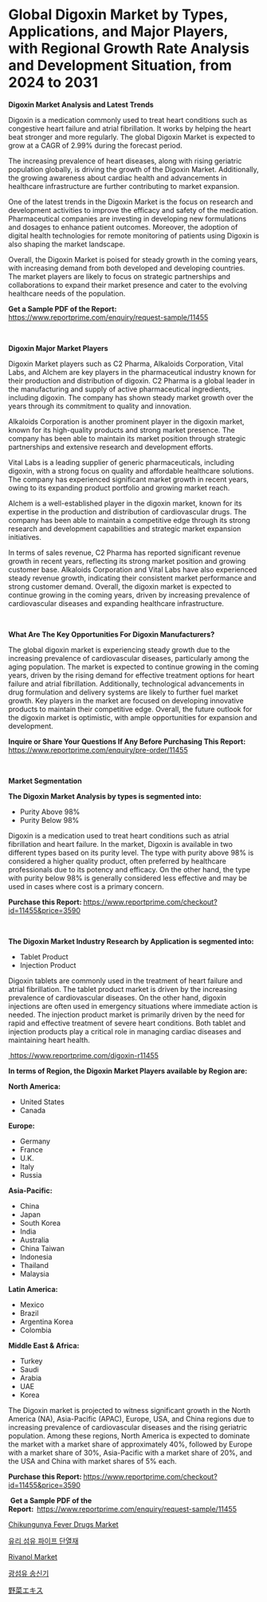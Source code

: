 <p><h1>Global Digoxin Market by Types, Applications, and Major Players, with Regional Growth Rate Analysis and Development Situation, from 2024 to 2031</h1></p><p><strong>Digoxin Market Analysis and Latest Trends</strong></p>
<p><p>Digoxin is a medication commonly used to treat heart conditions such as congestive heart failure and atrial fibrillation. It works by helping the heart beat stronger and more regularly. The global Digoxin Market is expected to grow at a CAGR of 2.99% during the forecast period. </p><p>The increasing prevalence of heart diseases, along with rising geriatric population globally, is driving the growth of the Digoxin Market. Additionally, the growing awareness about cardiac health and advancements in healthcare infrastructure are further contributing to market expansion.</p><p>One of the latest trends in the Digoxin Market is the focus on research and development activities to improve the efficacy and safety of the medication. Pharmaceutical companies are investing in developing new formulations and dosages to enhance patient outcomes. Moreover, the adoption of digital health technologies for remote monitoring of patients using Digoxin is also shaping the market landscape.</p><p>Overall, the Digoxin Market is poised for steady growth in the coming years, with increasing demand from both developed and developing countries. The market players are likely to focus on strategic partnerships and collaborations to expand their market presence and cater to the evolving healthcare needs of the population.</p></p>
<p><strong>Get a Sample PDF of the Report:&nbsp;</strong> <a href="https://www.reportprime.com/enquiry/request-sample/11455">https://www.reportprime.com/enquiry/request-sample/11455</a></p>
<p>&nbsp;</p>
<p><strong>Digoxin Major Market Players</strong></p>
<p><p>Digoxin Market players such as C2 Pharma, Alkaloids Corporation, Vital Labs, and Alchem are key players in the pharmaceutical industry known for their production and distribution of digoxin. C2 Pharma is a global leader in the manufacturing and supply of active pharmaceutical ingredients, including digoxin. The company has shown steady market growth over the years through its commitment to quality and innovation.</p><p>Alkaloids Corporation is another prominent player in the digoxin market, known for its high-quality products and strong market presence. The company has been able to maintain its market position through strategic partnerships and extensive research and development efforts.</p><p>Vital Labs is a leading supplier of generic pharmaceuticals, including digoxin, with a strong focus on quality and affordable healthcare solutions. The company has experienced significant market growth in recent years, owing to its expanding product portfolio and growing market reach.</p><p>Alchem is a well-established player in the digoxin market, known for its expertise in the production and distribution of cardiovascular drugs. The company has been able to maintain a competitive edge through its strong research and development capabilities and strategic market expansion initiatives.</p><p>In terms of sales revenue, C2 Pharma has reported significant revenue growth in recent years, reflecting its strong market position and growing customer base. Alkaloids Corporation and Vital Labs have also experienced steady revenue growth, indicating their consistent market performance and strong customer demand. Overall, the digoxin market is expected to continue growing in the coming years, driven by increasing prevalence of cardiovascular diseases and expanding healthcare infrastructure.</p></p>
<p>&nbsp;</p>
<p><strong>What Are The Key Opportunities For Digoxin Manufacturers?</strong></p>
<p><p>The global digoxin market is experiencing steady growth due to the increasing prevalence of cardiovascular diseases, particularly among the aging population. The market is expected to continue growing in the coming years, driven by the rising demand for effective treatment options for heart failure and atrial fibrillation. Additionally, technological advancements in drug formulation and delivery systems are likely to further fuel market growth. Key players in the market are focused on developing innovative products to maintain their competitive edge. Overall, the future outlook for the digoxin market is optimistic, with ample opportunities for expansion and development.</p></p>
<p><strong>Inquire or Share Your Questions If Any Before Purchasing This Report:</strong> <a href="https://www.reportprime.com/enquiry/pre-order/11455">https://www.reportprime.com/enquiry/pre-order/11455</a></p>
<p>&nbsp;</p>
<p><strong>Market Segmentation</strong></p>
<p><strong>The Digoxin Market Analysis by types is segmented into:</strong></p>
<p><ul><li>Purity Above 98%</li><li>Purity Below 98%</li></ul></p>
<p><p>Digoxin is a medication used to treat heart conditions such as atrial fibrillation and heart failure. In the market, Digoxin is available in two different types based on its purity level. The type with purity above 98% is considered a higher quality product, often preferred by healthcare professionals due to its potency and efficacy. On the other hand, the type with purity below 98% is generally considered less effective and may be used in cases where cost is a primary concern.</p></p>
<p><strong>Purchase this Report:&nbsp;</strong><a href="https://www.reportprime.com/checkout?id=11455&price=3590">https://www.reportprime.com/checkout?id=11455&price=3590</a></p>
<p>&nbsp;</p>
<p><strong>The Digoxin Market Industry Research by Application is segmented into:</strong></p>
<p><ul><li>Tablet Product</li><li>Injection Product</li></ul></p>
<p><p>Digoxin tablets are commonly used in the treatment of heart failure and atrial fibrillation. The tablet product market is driven by the increasing prevalence of cardiovascular diseases. On the other hand, digoxin injections are often used in emergency situations where immediate action is needed. The injection product market is primarily driven by the need for rapid and effective treatment of severe heart conditions. Both tablet and injection products play a critical role in managing cardiac diseases and maintaining heart health.</p></p>
<p><a href="https://www.reportprime.com/digoxin-r11455">&nbsp;https://www.reportprime.com/digoxin-r11455</a></p>
<p><strong>In terms of Region, the Digoxin Market Players available by Region are:</strong></p>
<p>
    <p> <strong> North America: </strong>
        <ul>
            <li>United States</li>
            <li>Canada</li>
        </ul>
        </p> 
    <p> <strong> Europe: </strong>
        <ul>
            <li>Germany</li>
            <li>France</li>
            <li>U.K.</li>
            <li>Italy</li>
            <li>Russia</li>
        </ul>
        </p> 
    <p> <strong> Asia-Pacific: </strong>
        <ul>
            <li>China</li>
            <li>Japan</li>
            <li>South Korea</li>
            <li>India</li>
            <li>Australia</li>
            <li>China Taiwan</li>
            <li>Indonesia</li>
            <li>Thailand</li>
            <li>Malaysia</li>
        </ul>
        </p> 
    <p> <strong> Latin America: </strong>
        <ul>
            <li>Mexico</li>
            <li>Brazil</li>
            <li>Argentina Korea</li>
            <li>Colombia</li>
        </ul>
        </p> 
    <p> <strong> Middle East & Africa: </strong>
        <ul>
            <li>Turkey</li>
            <li>Saudi</li>
            <li>Arabia</li>
            <li>UAE</li>
            <li>Korea</li>
        </ul>
    </p>
    </p>
<p><p>The Digoxin market is projected to witness significant growth in the North America (NA), Asia-Pacific (APAC), Europe, USA, and China regions due to increasing prevalence of cardiovascular diseases and the rising geriatric population. Among these regions, North America is expected to dominate the market with a market share of approximately 40%, followed by Europe with a market share of 30%, Asia-Pacific with a market share of 20%, and the USA and China with market shares of 5% each.</p></p>
<p><strong>Purchase this Report: </strong><a href="https://www.reportprime.com/checkout?id=11455&price=3590">https://www.reportprime.com/checkout?id=11455&price=3590</a></p>
<p>&nbsp;<strong>Get a Sample PDF of the Report:&nbsp;&nbsp;</strong><a href="https://www.reportprime.com/enquiry/request-sample/11455">https://www.reportprime.com/enquiry/request-sample/11455</a></p>
<p><strong></strong></p>
<p><p><a href="https://github.com/shotows/Market-Research-Report-List-2/blob/main/chikungunya-fever-drugs-market.md">Chikungunya Fever Drugs Market</a></p><p><a href="https://github.com/Penelolack456456/Market-Research-Report-List-1/blob/main/473039824195.md">유리 섬유 파이프 단열재</a></p><p><a href="https://github.com/beatblasta/Market-Research-Report-List-2/blob/main/rivanol-market.md">Rivanol Market</a></p><p><a href="https://github.com/vsr06p4p49/Market-Research-Report-List-1/blob/main/556841324193.md">광섬유 송신기</a></p><p><a href="https://github.com/mohamedbakry57/Market-Research-Report-List-3/blob/main/802227725961.md">野菜エキス</a></p></p>